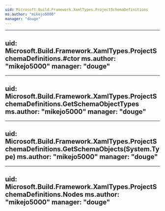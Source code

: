 ```yaml
---
uid: Microsoft.Build.Framework.XamlTypes.ProjectSchemaDefinitions
ms.author: "mikejo5000"
manager: "douge"
---
```


---
uid: Microsoft.Build.Framework.XamlTypes.ProjectSchemaDefinitions.#ctor
ms.author: "mikejo5000"
manager: "douge"
---

---
uid: Microsoft.Build.Framework.XamlTypes.ProjectSchemaDefinitions.GetSchemaObjectTypes
ms.author: "mikejo5000"
manager: "douge"
---

---
uid: Microsoft.Build.Framework.XamlTypes.ProjectSchemaDefinitions.GetSchemaObjects(System.Type)
ms.author: "mikejo5000"
manager: "douge"
---

---
uid: Microsoft.Build.Framework.XamlTypes.ProjectSchemaDefinitions.Nodes
ms.author: "mikejo5000"
manager: "douge"
---
